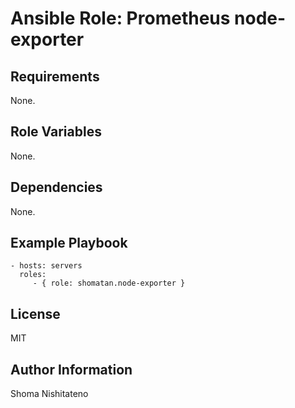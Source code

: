 # Ansible Role: Prometheus node-exporter

Requirements
------------

None.

Role Variables
--------------

None.

Dependencies
------------

None.

Example Playbook
----------------

    - hosts: servers
      roles:
         - { role: shomatan.node-exporter }

License
-------

MIT

Author Information
------------------

Shoma Nishitateno